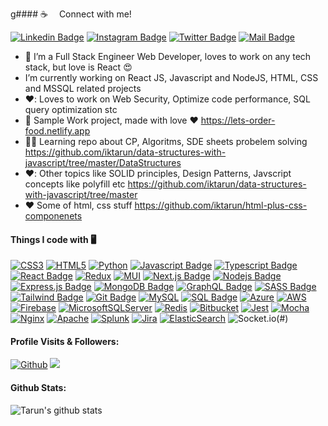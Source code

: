 g#### :coffee: &emsp;Connect with me!

[![Linkedin Badge](https://img.shields.io/badge/LinkedIn-0077B5?style=for-the-badge&logo=linkedin&logoColor=white)](https://www.linkedin.com/in/iktarun/) [![Instagram Badge](https://img.shields.io/badge/Instagram-E4405F?style=for-the-badge&logo=instagram&logoColor=white)](https://instagram.com/codewith_layman) [![Twitter Badge](https://img.shields.io/badge/Twitter-1DA1F2?style=for-the-badge&logo=twitter&logoColor=white)](https://twitter.com/iktarun) [![Mail Badge](https://img.shields.io/badge/Gmail-D14836?style=for-the-badge&logo=gmail&logoColor=white)](mailto:iktarun.dev@gmail.com)

- 🚀 I’m a Full Stack Engineer Web Developer, loves to work on any tech stack, but love is React :heart_eyes:
- I’m currently working on React JS, Javascript and NodeJS, HTML, CSS and MSSQL related projects
- ♥️: Loves to work on Web Security, Optimize code performance, SQL query optimization stc
- 🚀 Sample Work project, made with love :heart: https://lets-order-food.netlify.app
- 👨‍🎓 Learning repo about CP, Algoritms, SDE sheets probelem solving https://github.com/iktarun/data-structures-with-javascript/tree/master/DataStructures
- ♥️: Other topics like SOLID principles, Design Patterns, Javscript concepts like polyfill etc https://github.com/iktarun/data-structures-with-javascript/tree/master
- ♥️ Some of html, css stuff https://github.com/iktarun/html-plus-css-componenets

#### Things I code with 🖥️

[![CSS3](https://img.shields.io/badge/css3-%231572B6.svg?style=for-the-badge&logo=css3&logoColor=white)](#) [![HTML5](https://img.shields.io/badge/html5-%23E34F26.svg?style=for-the-badge&logo=html5&logoColor=white)](#) [![Python](https://img.shields.io/badge/python-3670A0?style=for-the-badge&logo=python&logoColor=ffdd54)](#)
[![Javascript Badge](https://img.shields.io/badge/-Javascript-F0DB4F?style=for-the-badge&labelColor=black&logo=javascript&logoColor=F0DB4F)](#) [![Typescript Badge](https://img.shields.io/badge/-Typescript-007acc?style=for-the-badge&labelColor=black&logo=typescript&logoColor=007acc)](#) [![React Badge](https://img.shields.io/badge/-React-61DBFB?style=for-the-badge&labelColor=black&logo=react&logoColor=61DBFB)](#) [![Redux](https://img.shields.io/badge/redux-%23593d88.svg?style=for-the-badge&logo=redux&logoColor=white)](#) [![MUI](https://img.shields.io/badge/MUI-%230081CB.svg?style=for-the-badge&logo=mui&logoColor=white)](#) [![Next.js Badge](https://img.shields.io/badge/next.js-000000?style=for-the-badge&logo=nextdotjs&logoColor=white)](#) [![Nodejs Badge](https://img.shields.io/badge/-Nodejs-3C873A?style=for-the-badge&labelColor=black&logo=node.js&logoColor=3C873A)](#) [![Express.js Badge](https://img.shields.io/badge/Express.js-000000?style=for-the-badge&logo=express&logoColor=white)](#) [![MongoDB Badge](https://img.shields.io/badge/MongoDB-4EA94B?style=for-the-badge&logo=mongodb&logoColor=white)](#) [![GraphQL Badge](https://img.shields.io/badge/-GraphQl-e535ab?style=for-the-badge&labelColor=black&logo=node.js&logoColor=e535ab)](#) [![SASS Badge](https://img.shields.io/badge/Sass-CC6699?style=for-the-badge&logo=sass&logoColor=white)](#) [![Tailwind Badge](https://img.shields.io/badge/Tailwind%20CSS-092749?style=for-the-badge&logo=tailwindcss&logoColor=06B6D4&labelColor=000000)](#) [![Git Badge](https://img.shields.io/badge/Git-F05032?style=for-the-badge&logo=git&logoColor=white)](#) [![MySQL](https://img.shields.io/badge/mysql-%2300f.svg?style=for-the-badge&logo=mysql&logoColor=white)](#) [![SQL Badge](https://img.shields.io/badge/-SQL-blue?style=for-the-badge&logo=appveyor)](#)
[![Azure](https://img.shields.io/badge/azure-%230072C6.svg?style=for-the-badge&logo=microsoftazure&logoColor=white)](#) [![AWS](https://img.shields.io/badge/AWS-%23FF9900.svg?style=for-the-badge&logo=amazon-aws&logoColor=white)](#) [![Firebase](https://img.shields.io/badge/firebase-%23039BE5.svg?style=for-the-badge&logo=firebase)](#) [![MicrosoftSQLServer](https://img.shields.io/badge/Microsoft%20SQL%20Server-CC2927?style=for-the-badge&logo=microsoft%20sql%20server&logoColor=white)](#) [![Redis](https://img.shields.io/badge/redis-%23DD0031.svg?style=for-the-badge&logo=redis&logoColor=white)](#) [![Bitbucket](https://img.shields.io/badge/bitbucket-%230047B3.svg?style=for-the-badge&logo=bitbucket&logoColor=white)](#) [![Jest](https://img.shields.io/badge/-jest-%23C21325?style=for-the-badge&logo=jest&logoColor=white)](#) [![Mocha](https://img.shields.io/badge/-mocha-%238D6748?style=for-the-badge&logo=mocha&logoColor=white)](#) [![Nginx](https://img.shields.io/badge/nginx-%23009639.svg?style=for-the-badge&logo=nginx&logoColor=white)](#) [![Apache](https://img.shields.io/badge/apache-%23D42029.svg?style=for-the-badge&logo=apache&logoColor=white)](#) [![Splunk](https://img.shields.io/badge/splunk-%23000000.svg?style=for-the-badge&logo=splunk&logoColor=white)](#) [![Jira](https://img.shields.io/badge/jira-%230A0FFF.svg?style=for-the-badge&logo=jira&logoColor=white)](#) [![ElasticSearch](https://img.shields.io/badge/-ElasticSearch-005571?style=for-the-badge&logo=elasticsearch)](#) ![Socket.io](https://img.shields.io/badge/Socket.io-black?style=for-the-badge&logo=socket.io&badgeColor=010101)(#) 

#### Profile Visits & Followers:

[![Github](https://img.shields.io/github/followers/iktarun?label=Follow&style=social)](https://github.com/iktarun)
![](https://visitor-badge.laobi.icu/badge?page_id=iktarun.CharalambosIoannou)

#### Github Stats:

![Tarun's github stats](https://github-readme-stats.vercel.app/api?username=iktarun&count_private=true&theme=tokyonight)
